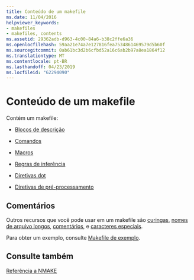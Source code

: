 ```yaml
---
title: Conteúdo de um makefile
ms.date: 11/04/2016
helpviewer_keywords:
- makefiles
- makefiles, contents
ms.assetid: 29362adb-d963-4c00-84a6-b38c2ffe6a36
ms.openlocfilehash: 59aa21e74a7e127816fea7534861469579d5b60f
ms.sourcegitcommit: 0ab61bc3d2b6cfbd52a16c6ab2b97a8ea1864f12
ms.translationtype: MT
ms.contentlocale: pt-BR
ms.lasthandoff: 04/23/2019
ms.locfileid: "62294090"
---
```

# <a name="contents-of-a-makefile"></a>Conteúdo de um makefile

Contém um makefile:

- [Blocos de descrição](description-blocks.md)

- [Comandos](commands-in-a-makefile.md)

- [Macros](macros-and-nmake.md)

- [Regras de inferência](inference-rules.md)

- [Diretivas dot](dot-directives.md)

- [Diretivas de pré-processamento](makefile-preprocessing.md)

## <a name="remarks"></a>Comentários

Outros recursos que você pode usar em um makefile são [curingas](wildcards-and-nmake.md), [nomes de arquivo longos](long-filenames-in-a-makefile.md), [comentários](comments-in-a-makefile.md), e [caracteres especiais](special-characters-in-a-makefile.md).

Para obter um exemplo, consulte [Makefile de exemplo](sample-makefile.md).

## <a name="see-also"></a>Consulte também

[Referência a NMAKE](nmake-reference.md)